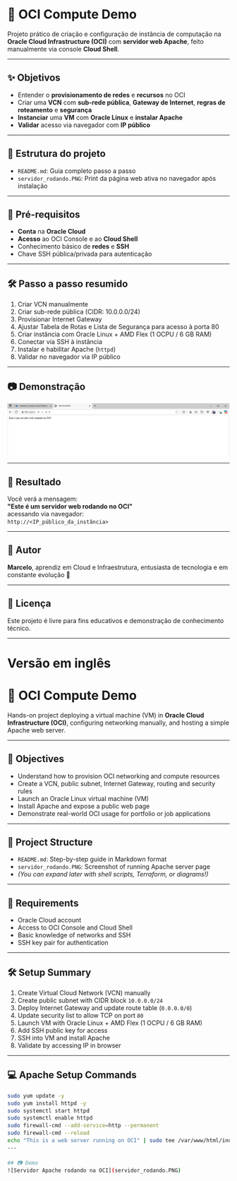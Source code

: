 # 🧠 OCI Compute Demo

Projeto prático de criação e configuração de instância de computação na **Oracle Cloud Infrastructure (OCI)** com **servidor web Apache**, feito manualmente via console **Cloud Shell**.

---

## ✨ Objetivos

- Entender o **provisionamento de redes** e **recursos** no OCI
- Criar uma **VCN** com **sub-rede pública**, **Gateway de Internet**, **regras de roteamento** e **segurança**
- **Instanciar** uma **VM** com **Oracle Linux** e **instalar Apache**
- **Validar** acesso via navegador com **IP público**

---

## 📁 Estrutura do projeto

- `README.md`: Guia completo passo a passo
- `servidor_rodando.PNG`: Print da página web ativa no navegador após instalação

---

## 🧪 Pré-requisitos

- **Conta** na **Oracle Cloud**
- **Acesso** ao OCI Console e ao **Cloud Shell**
- Conhecimento básico de **redes** e **SSH**
- Chave SSH pública/privada para autenticação

---

## 🛠️ Passo a passo resumido

1. Criar VCN manualmente
2. Criar sub-rede pública (CIDR: 10.0.0.0/24)
3. Provisionar Internet Gateway
4. Ajustar Tabela de Rotas e Lista de Segurança para acesso à porta 80
5. Criar instância com Oracle Linux + AMD Flex (1 OCPU / 6 GB RAM)
6. Conectar via SSH à instância
7. Instalar e habilitar Apache (`httpd`)
8. Validar no navegador via IP público

---

## 📷 Demonstração

![Servidor Apache rodando na OCI](servidor_rodando.PNG)

---

## 🏁 Resultado

Você verá a mensagem:  
**"Este é um servidor web rodando no OCI"**  
acessando via navegador:  
`http://<IP_público_da_instância>`

---

## 📌 Autor

**Marcelo**, aprendiz em Cloud e Infraestrutura, entusiasta de tecnologia e em constante evolução 🚀

---

## 📣 Licença

Este projeto é livre para fins educativos e demonstração de conhecimento técnico.

---

# Versão em inglês

# 🚀 OCI Compute Demo

Hands-on project deploying a virtual machine (VM) in **Oracle Cloud Infrastructure (OCI)**, configuring networking manually, and hosting a simple Apache web server.

---

## 🎯 Objectives

- Understand how to provision OCI networking and compute resources
- Create a VCN, public subnet, Internet Gateway, routing and security rules
- Launch an Oracle Linux virtual machine (VM)
- Install Apache and expose a public web page
- Demonstrate real-world OCI usage for portfolio or job applications

---

## 📁 Project Structure

- `README.md`: Step-by-step guide in Markdown format
- `servidor_rodando.PNG`: Screenshot of running Apache server page
- *(You can expand later with shell scripts, Terraform, or diagrams!)*

---

## 🧰 Requirements

- Oracle Cloud account
- Access to OCI Console and Cloud Shell
- Basic knowledge of networks and SSH
- SSH key pair for authentication

---

## 🛠️ Setup Summary

1. Create Virtual Cloud Network (VCN) manually
2. Create public subnet with CIDR block `10.0.0.0/24`
3. Deploy Internet Gateway and update route table (`0.0.0.0/0`)
4. Update security list to allow TCP on port `80`
5. Launch VM with Oracle Linux + AMD Flex (1 OCPU / 6 GB RAM)
6. Add SSH public key for access
7. SSH into VM and install Apache
8. Validate by accessing IP in browser

---

## 💻 Apache Setup Commands

```bash
sudo yum update -y
sudo yum install httpd -y
sudo systemctl start httpd
sudo systemctl enable httpd
sudo firewall-cmd --add-service=http --permanent
sudo firewall-cmd --reload
echo "This is a web server running on OCI" | sudo tee /var/www/html/index.html
---

## 📷 Demo
![Servidor Apache rodando na OCI](servidor_rodando.PNG)
